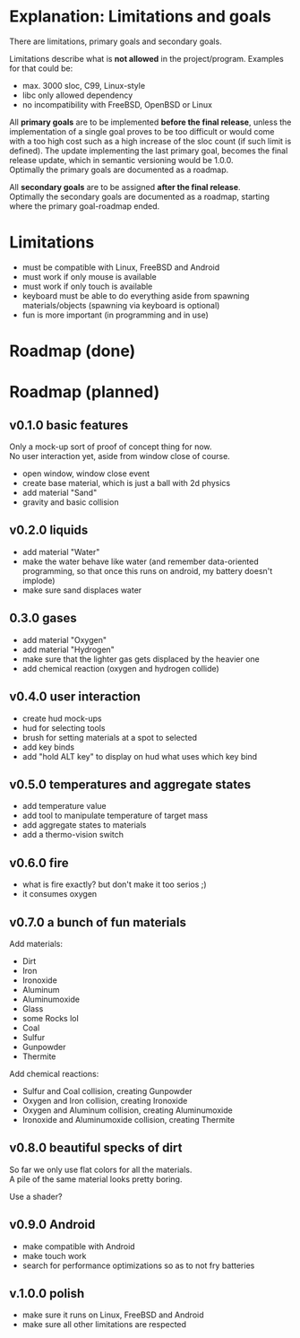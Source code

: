 # Explanation: Limitations and goals 

There are limitations, primary goals and secondary goals.  

Limitations describe what is __not allowed__ in the project/program.
Examples for that could be:  

- max. 3000 sloc, C99, Linux-style
- libc only allowed dependency
- no incompatibility with FreeBSD, OpenBSD or Linux

All __primary goals__ are to be implemented __before the final release__, unless
the implementation of a single goal proves to be too difficult or would come
with a too high cost such as a high increase of the sloc count
(if such limit is defined).
The update implementing the last primary goal, becomes the final release update,
which in semantic versioning would be 1.0.0.  
Optimally the primary goals are documented as a roadmap.  

All __secondary goals__ are to be assigned __after the final release__.  
Optimally the secondary goals are documented as a roadmap,
starting where the primary goal-roadmap ended.  

# Limitations

- must be compatible with Linux, FreeBSD and Android
- must work if only mouse is available
- must work if only touch is available
- keyboard must be able to do everything aside from spawning materials/objects
  (spawning via keyboard is optional)
- fun is more important (in programming and in use)

# Roadmap (done)

# Roadmap (planned)

## v0.1.0 basic features

Only a mock-up sort of proof of concept thing for now.  
No user interaction yet, aside from window close of course.  

- open window, window close event
- create base material, which is just a ball with 2d physics
- add material "Sand"
- gravity and basic collision

## v0.2.0 liquids

- add material "Water"
- make the water behave like water (and remember data-oriented programming, so
  that once this runs on android, my battery doesn't implode)
- make sure sand displaces water

## 0.3.0 gases

- add material "Oxygen"
- add material "Hydrogen"
- make sure that the lighter gas gets displaced by the heavier one
- add chemical reaction (oxygen and hydrogen collide)

## v0.4.0 user interaction

- create hud mock-ups
- hud for selecting tools
- brush for setting materials at a spot to selected
- add key binds
- add "hold ALT key" to display on hud what uses which key bind

## v0.5.0 temperatures and aggregate states

- add temperature value
- add tool to manipulate temperature of target mass
- add aggregate states to materials
- add a thermo-vision switch

## v0.6.0 fire

- what is fire exactly? but don't make it too serios ;)
- it consumes oxygen

## v0.7.0 a bunch of fun materials

Add materials:

- Dirt
- Iron
- Ironoxide
- Aluminum
- Aluminumoxide
- Glass
- some Rocks lol
- Coal
- Sulfur
- Gunpowder
- Thermite

Add chemical reactions:

- Sulfur and Coal collision, creating Gunpowder
- Oxygen and Iron collision, creating Ironoxide
- Oxygen and Aluminum collision, creating Aluminumoxide
- Ironoxide and Aluminumoxide collision, creating Thermite

## v0.8.0 beautiful specks of dirt

So far we only use flat colors for all the materials.  
A pile of the same material looks pretty boring.  
  
Use a shader?  

## v0.9.0 Android

- make compatible with Android
- make touch work
- search for performance optimizations so as to not fry batteries

## v.1.0.0 polish

- make sure it runs on Linux, FreeBSD and Android
- make sure all other limitations are respected
